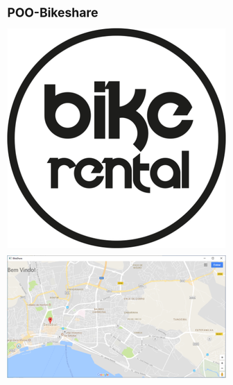 # POO-Bikeshare



![GitHub Logo](src/BikeShareJavafx/bikeShareLogo.png)




![GitHub Logo](src/BikeShareJavafx/app.PNG)
